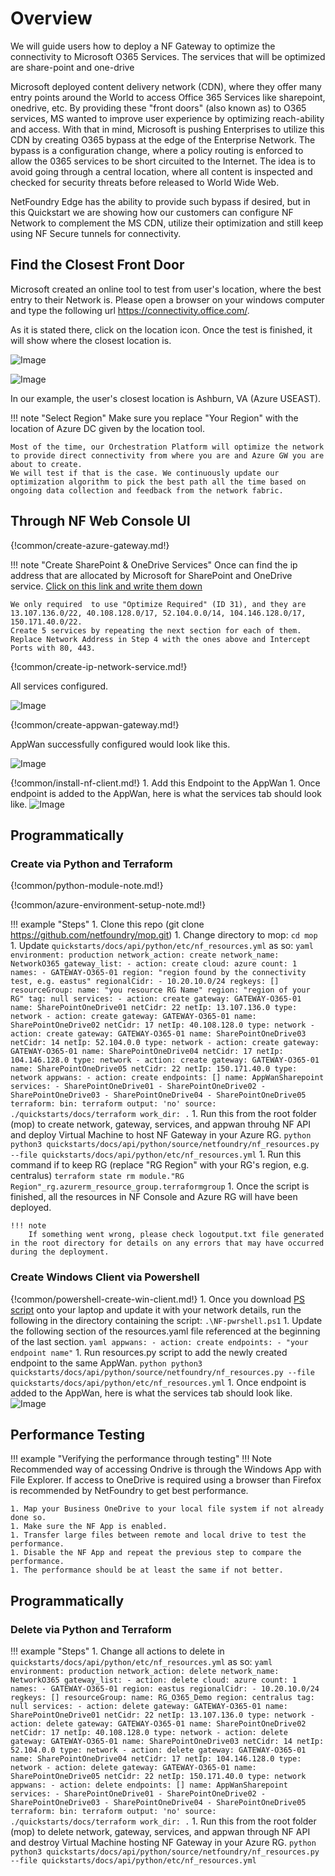 # Overview
We will guide users how to deploy a NF Gateway to optimize the connectivity
to Microsoft O365 Services. The services that will be optimized are
share-point and one-drive

Microsoft deployed content delivery network (CDN), where they offer many entry points around the World to access Office
365 Services like sharepoint, onedrive, etc. By providing these "front doors" (also known as) to O365 services, MS wanted to improve user experience by optimizing reach-ability and access. With that in mind, Microsoft is pushing Enterprises to utilize this CDN by creating O365 bypass at the edge of the Enterprise Network. The bypass is a configuration change, where a policy routing is enforced to allow the 0365 services to be short circuited to the Internet. The idea is to avoid going through a central location, where all content is inspected and checked for security threats before released to World Wide Web.

NetFoundry Edge has the ability to provide such bypass if desired, but in this Quickstart we are showing how our customers can configure NF Network to complement the MS CDN, utilize their optimization and still keep using NF Secure tunnels for connectivity.

## Find the Closest Front Door
Microsoft created an online tool to test from user's location, where the best entry to their Network is. Please open a browser on your windows computer and type the following url https://connectivity.office.com/.

As it is stated there, click on the location icon. Once the test is finished, it will show where the closest location is.

![Image](../images/office-connectivity-tool-01.png)

![Image](../images/office-connectivity-tool-02.png)

In our example, the user's closest location is Ashburn, VA (Azure USEAST).

!!! note "Select Region"
    Make sure you replace "Your Region" with the location of Azure DC given
    by the location tool.

    Most of the time, our Orchestration Platform will optimize the network to provide direct connectivity from where you are and Azure GW you are about to create.
    We will test if that is the case. We continuously update our optimization algorithm to pick the best path all the time based on ongoing data collection and feedback from the network fabric.

## Through NF Web Console UI

{!common/create-azure-gateway.md!}

!!! note "Create SharePoint & OneDrive Services"
    Once can find the ip address that are allocated by Microsoft for SharePoint and OneDrive service.
    [Click on this link and write them down](https://docs.microsoft.com/en-us/office365/enterprise/urls-and-ip-address-ranges#sharepoint-online-and-onedrive-for-business)

    We only required  to use "Optimize Required" (ID 31), and they are 13.107.136.0/22, 40.108.128.0/17, 52.104.0.0/14, 104.146.128.0/17, 150.171.40.0/22.
    Create 5 services by repeating the next section for each of them. Replace Network Address in Step 4 with the ones above and Intercept Ports with 80, 443.

{!common/create-ip-network-service.md!}

All services configured.

![Image](../images/CreateServiceO365SharePointOneDrive.png)

{!common/create-appwan-gateway.md!}

AppWan successfully configured would look like this.

![Image](../images/CreateAppWanO365SharePointOneDrive.png)

{!common/install-nf-client.md!}
    1. Add this Endpoint to the AppWan
    1. Once endpoint is added to the AppWan, here is what the services tab should look like.
    ![Image](../images/EndpointServiceView-O365.png)

## Programmatically

### Create via Python and Terraform

{!common/python-module-note.md!}

{!common/azure-environment-setup-note.md!}

!!! example "Steps"
    1. Clone this repo (git clone https://github.com/netfoundry/mop.git)
    1. Change directory to mop: ```cd mop```
    1. Update ```quickstarts/docs/api/python/etc/nf_resources.yml``` as so:
    ``` yaml
    environment: production
    network_action: create
    network_name: NetworkO365
    gateway_list:
    - action: create
      cloud: azure
      count: 1
      names:
      - GATEWAY-O365-01
      region: "region found by the connectivity test, e.g. eastus"
      regionalCidr:
      - 10.20.10.0/24
      regkeys: []
      resourceGroup:
        name: "you resource RG Name"
        region: "region of your RG"
      tag: null
    services:
    - action: create
      gateway: GATEWAY-O365-01
      name: SharePointOneDrive01
      netCidr: 22
      netIp: 13.107.136.0
      type: network
    - action: create
      gateway: GATEWAY-O365-01
      name: SharePointOneDrive02
      netCidr: 17
      netIp: 40.108.128.0
      type: network
    - action: create
      gateway: GATEWAY-O365-01
      name: SharePointOneDrive03
      netCidr: 14
      netIp: 52.104.0.0
      type: network
    - action: create
      gateway: GATEWAY-O365-01
      name: SharePointOneDrive04
      netCidr: 17
      netIp: 104.146.128.0
      type: network
    - action: create
      gateway: GATEWAY-O365-01
      name: SharePointOneDrive05
      netCidr: 22
      netIp: 150.171.40.0
      type: network
    appwans:
    - action: create
      endpoints: []
      name: AppWanSharepoint
      services:
      - SharePointOneDrive01
      - SharePointOneDrive02
      - SharePointOneDrive03
      - SharePointOneDrive04
      - SharePointOneDrive05
    terraform:
      bin: terraform
      output: 'no'
      source: ./quickstarts/docs/terraform
      work_dir: .
    ```
    1. Run this from the root folder (mop) to create network, gateway, services, and appwan throuhg NF API
    and deploy Virtual Machine to host NF Gateway in your Azure RG.
    ``` python
    python3 quickstarts/docs/api/python/source/netfoundry/nf_resources.py --file quickstarts/docs/api/python/etc/nf_resources.yml
    ```
    1. Run this command if to keep RG (replace "RG Region" with your RG's region, e.g. centralus)
    ```
    terraform state rm module."RG Region"_rg.azurerm_resource_group.terraformgroup
    ```
    1. Once the script is finished, all the resources in NF Console and Azure RG will have been deployed.

    !!! note
        If something went wrong, please check logoutput.txt file generated in the root directory for details on any errors that may have occurred during the deployment.

### Create Windows Client via Powershell
{!common/powershell-create-win-client.md!}
    1. Once you download [PS script](../api/powershell/source-code/NF-pwrshell.ps1) onto your laptop and update it with your network details, run the following in the directory containing the script:
    ```
    .\NF-pwrshell.ps1
    ```
    1. Update the following section of the resources.yaml file referenced at the beginning of the last section.
    ``` yaml
    appwans:
    - action: create
      endpoints:
      - "your endpoint name"
    ```
    1. Run resources.py script to add the newly created endpoint to the same AppWan.
    ``` python
    python3 quickstarts/docs/api/python/source/netfoundry/nf_resources.py --file quickstarts/docs/api/python/etc/nf_resources.yml
    ```
    1. Once endpoint is added to the AppWan, here is what the services tab should look like.
    ![Image](../images/EndpointServiceView-O365.png)

## Performance Testing

!!! example "Verifying the performance through testing"
    !!! Note
        Recommended way of accessing Ondrive is through the Windows App with File Explorer. If access to OneDrive is required using a browser than Firefox is recommended by NetFoundry to get best performance.

    1. Map your Business OneDrive to your local file system if not already done so.
    1. Make sure the NF App is enabled.
    1. Transfer large files between remote and local drive to test the performance.
    1. Disable the NF App and repeat the previous step to compare the performance.
    1. The performance should be at least the same if not better.

## Programmatically

### Delete via Python and Terraform

!!! example "Steps"
    1. Change all actions to delete in ```quickstarts/docs/api/python/etc/nf_resources.yml``` as so:
    ``` yaml
    environment: production
    network_action: delete
    network_name: NetworkO365
    gateway_list:
    - action: delete
      cloud: azure
      count: 1
      names:
      - GATEWAY-O365-01
      region: eastus
      regionalCidr:
      - 10.20.10.0/24
      regkeys: []
      resourceGroup:
        name: RG_O365_Demo
        region: centralus
      tag: null
    services:
    - action: delete
      gateway: GATEWAY-O365-01
      name: SharePointOneDrive01
      netCidr: 22
      netIp: 13.107.136.0
      type: network
    - action: delete
      gateway: GATEWAY-O365-01
      name: SharePointOneDrive02
      netCidr: 17
      netIp: 40.108.128.0
      type: network
    - action: delete
      gateway: GATEWAY-O365-01
      name: SharePointOneDrive03
      netCidr: 14
      netIp: 52.104.0.0
      type: network
    - action: delete
      gateway: GATEWAY-O365-01
      name: SharePointOneDrive04
      netCidr: 17
      netIp: 104.146.128.0
      type: network
    - action: delete
      gateway: GATEWAY-O365-01
      name: SharePointOneDrive05
      netCidr: 22
      netIp: 150.171.40.0
      type: network
    appwans:
    - action: delete
      endpoints: []
      name: AppWanSharepoint
      services:
      - SharePointOneDrive01
      - SharePointOneDrive02
      - SharePointOneDrive03
      - SharePointOneDrive04
      - SharePointOneDrive05
    terraform:
      bin: terraform
      output: 'no'
      source: ./quickstarts/docs/terraform
      work_dir: .
    ```
    1. Run this from the root folder (mop) to delete network, gateway, services, and appwan through NF API
    and destroy Virtual Machine hosting NF Gateway in your Azure RG.
    ``` python
    python3 quickstarts/docs/api/python/source/netfoundry/nf_resources.py --file quickstarts/docs/api/python/etc/nf_resources.yml
    ```

